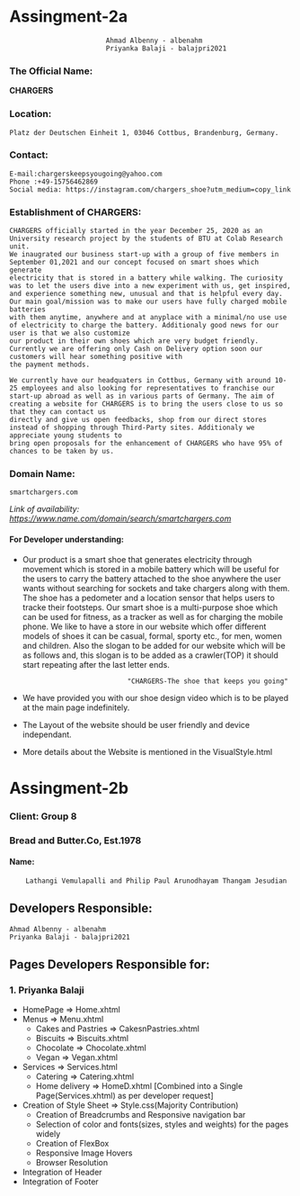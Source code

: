 # Assingment-2a
 							
							Ahmad Albenny - albenahm
 							Priyanka Balaji - balajpri2021
        
### The Official Name:
**CHARGERS**

### Location:
    Platz der Deutschen Einheit 1, 03046 Cottbus, Brandenburg, Germany. 

### Contact: 

  	E-mail:chargerskeepsyougoing@yahoo.com
  	Phone :+49-15756462869
  	Social media: https://instagram.com/chargers_shoe?utm_medium=copy_link 
		
	
### Establishment of CHARGERS:
    CHARGERS officially started in the year December 25, 2020 as an University research project by the students of BTU at Colab Research unit. 
    We inaugrated our business start-up with a group of five members in September 01,2021 and our concept focused on smart shoes which generate
    electricity that is stored in a battery while walking. The curiosity was to let the users dive into a new experiment with us, get inspired,
    and experience something new, unusual and that is helpful every day. Our main goal/mission was to make our users have fully charged mobile batteries 
    with them anytime, anywhere and at anyplace with a minimal/no use use of electricity to charge the battery. Additionaly good news for our user is that we also customize 
    our product in their own shoes which are very budget friendly. Currently we are offering only Cash on Delivery option soon our customers will hear something positive with
    the payment methods.
    
    We currently have our headquaters in Cottbus, Germany with around 10-25 employees and also looking for representatives to franchise our 
    start-up abroad as well as in various parts of Germany. The aim of creating a website for CHARGERS is to bring the users close to us so that they can contact us
    directly and give us open feedbacks, shop from our direct stores instead of shopping through Third-Party sites. Additionaly we appreciate young students to
    bring open proposals for the enhancement of CHARGERS who have 95% of chances to be taken by us.

	
### Domain Name: 
	smartchargers.com
*Link of availability: https://www.name.com/domain/search/smartchargers.com*

#### For Developer understanding:
* Our product is a smart shoe that generates electricity through movement which is stored in a mobile battery which will be useful for the users to carry the battery attached to the shoe
    anywhere the user wants without searching for sockets and take chargers along with them. The shoe has a pedometer and a location sensor that helps users to tracke their footsteps. 
    Our smart shoe is a multi-purpose shoe which can be used for fitness, as a tracker as well as for charging the mobile phone. We like to have a store in our website which offer 
    different models of shoes it can be casual, formal, sporty etc., for men, women and children. Also the slogan to be added for our website which will be as follows and, this
    slogan is to be added as a crawler(TOP) it should start repeating after the last letter ends.  
                                  
                                "CHARGERS-The shoe that keeps you going"
* We have provided you with our shoe design video which is to be played at the main page indefinitely.
* The Layout of the website should be user friendly and device independant.
* More details about the Website is mentioned in the VisualStyle.html

# Assingment-2b

### Client: Group 8 
### Bread and Butter.Co, Est.1978
#### Name:
        Lathangi Vemulapalli and Philip Paul Arunodhayam Thangam Jesudian
## Developers Responsible: 
    Ahmad Albenny - albenahm 
    Priyanka Balaji - balajpri2021
## Pages Developers Responsible for:
### 1. Priyanka Balaji   
* HomePage => Home.xhtml
* Menus => Menu.xhtml
  * Cakes and Pastries => CakesnPastries.xhtml
  * Biscuits => Biscuits.xhtml
  * Chocolate => Chocolate.xhtml
  * Vegan => Vegan.xhtml
* Services => Services.html
  * Catering => Catering.xhtml
  * Home delivery => HomeD.xhtml
  [Combined into a Single Page(Services.xhtml) as per developer request]
* Creation of Style Sheet  => Style.css(Majority Contribution)
	* Creation of Breadcrumbs and Responsive navigation bar
	* Selection of color and fonts(sizes, styles and weights) for the pages widely
	* Creation of FlexBox
	* Responsive Image Hovers
	* Browser Resolution
* Integration of Header
* Integration of Footer
